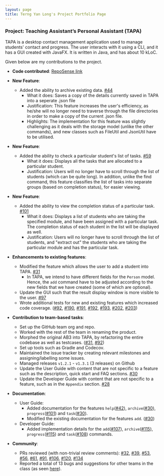 ```yaml
---
layout: page
title: Terng Yan Long's Project Portfolio Page
---
```


### Project: Teaching Assistant’s Personal Assistant (TAPA)

TAPA is a desktop contact management application used to manage students' contact and progress. The user interacts with it using a CLI, and it has a GUI created with JavaFX. It is written in Java, and has about 10 kLoC.

Given below are my contributions to the project.

* **Code contributed**: [RepoSense link](https://nus-cs2103-ay2122s2.github.io/tp-dashboard/?search=korochii&breakdown=true)

* **New Feature**:
  * Added the ability to archive existing data. [#44](https://github.com/AY2122S2-CS2103T-W09-4/tp/pull/44)
    * What it does: Saves a copy of the details currently saved in TAPA into a seperate .json file
    * Justification: This feature increases the user's efficiency, as he/she will no longer need to traverse through the file directories in order to make a copy of the current .json file.
    * Highlights: The implementation for this feature was slightly challenging as it deals with the storage model (unlike the other commands), and new classes such as FileUtil and JsonUtil have to be utilised.

* **New Feature**:
  * Added the ability to check a particular student's list of tasks. [#59](https://github.com/AY2122S2-CS2103T-W09-4/tp/pull/59)
    * What it does: Displays all the tasks that are allocated to a particular student.
    * Justification: Users will no longer have to scroll through the list of students (which can be quite long). In addition, unlike the find command, this feature classifies the list of tasks into separate groups (based on completion status), for easier viewing.

* **New Feature**:
  * Added the ability to view the completion status of a particular task. [#101](https://github.com/AY2122S2-CS2103T-W09-4/tp/pull/101)
    * What it does: Displays a list of students who are taking the specified module, and have been assigned with a particular task. The completion status of each student in the list will be displayed as well.
    * Justification: Users will no longer have to scroll through the list of students, and "extract out" the students who are taking the particular module and has the particular task.

* **Enhancements to existing features**:
  * Modified the feature which allows the user to add a student into TAPA. [#31](https://github.com/AY2122S2-CS2103T-W09-4/tp/pull/31)
    * In TAPA, we intend to have different fields for the `Person` model. Hence, the `add` command have to be adjusted according to the new fields that we have created (some of which are optional).
  * Update the GUI such that the result display window is more visible to the user. [#97](https://github.com/AY2122S2-CS2103T-W09-4/tp/pull/97)
  * Wrote additional tests for new and existing features which increased code coverage.
    ([#92](https://github.com/AY2122S2-CS2103T-W09-4/tp/pull/92),
    [#190](https://github.com/AY2122S2-CS2103T-W09-4/tp/pull/190),
    [#191](https://github.com/AY2122S2-CS2103T-W09-4/tp/pull/191),
    [#192](https://github.com/AY2122S2-CS2103T-W09-4/tp/pull/192),
    [#193](https://github.com/AY2122S2-CS2103T-W09-4/tp/pull/193),
    [#202](https://github.com/AY2122S2-CS2103T-W09-4/tp/pull/202),
    [#203](https://github.com/AY2122S2-CS2103T-W09-4/tp/pull/203))

* **Contribution to team-based tasks**:
  * Set up the GitHub team org and repo.
  * Worked with the rest of the team in renaming the product.
  * Morphed the original AB3 into TAPA, by refactoring the entire codebase as well as testcases. ([#31](https://github.com/AY2122S2-CS2103T-W09-4/tp/pull/31), [#92](https://github.com/AY2122S2-CS2103T-W09-4/tp/pull/92))
  * Set up tools such as Gradle and Codecov.
  * Maintained the issue tracker by creating relevant milestones and assigning/labelling some issues.
  * Managed releases `v1.2.1` - `v1.3.1` (3 releases) on Github
  * Update the User Guide with content that are not specific to a feature such as the description, quick start and FAQ sections. [#30](https://github.com/AY2122S2-CS2103T-W09-4/tp/pull/30)
  * Update the Developer Guide with content that are not specific to a feature, such as in the `Appendix` section. [#28](https://github.com/AY2122S2-CS2103T-W09-4/tp/pull/28)

* **Documentation**:
  * User Guide:
    * Added documentation for the features `help`([#42](https://github.com/AY2122S2-CS2103T-W09-4/tp/pull/42)),
      `archive`([#30](https://github.com/AY2122S2-CS2103T-W09-4/tp/pull/30)),
      `progress`([#101](https://github.com/AY2122S2-CS2103T-W09-4/tp/pull/101))
      and `task`([#30](https://github.com/AY2122S2-CS2103T-W09-4/tp/pull/30)).
    * Modified the existing documentation for the features `add`. ([#30](https://github.com/AY2122S2-CS2103T-W09-4/tp/pull/30))
  * Developer Guide:
    * Added implementation details for the `add`([#107](https://github.com/AY2122S2-CS2103T-W09-4/tp/pull/107)),
      `archive`([#115](https://github.com/AY2122S2-CS2103T-W09-4/tp/pull/115)),
      `progress`([#115](https://github.com/AY2122S2-CS2103T-W09-4/tp/pull/115))
      and `task`([#108](https://github.com/AY2122S2-CS2103T-W09-4/tp/pull/108)) commands.

* **Community**:
  * PRs reviewed (with non-trivial review comments): [#32](https://github.com/AY2122S2-CS2103T-W09-4/tp/pull/32),
    [#39](https://github.com/AY2122S2-CS2103T-W09-4/tp/pull/39),
    [#53](https://github.com/AY2122S2-CS2103T-W09-4/tp/pull/53),
    [#56](https://github.com/AY2122S2-CS2103T-W09-4/tp/pull/56),
    [#61](https://github.com/AY2122S2-CS2103T-W09-4/tp/pull/61),
    [#91](https://github.com/AY2122S2-CS2103T-W09-4/tp/pull/91),
    [#106](https://github.com/AY2122S2-CS2103T-W09-4/tp/pull/106),
    [#120](https://github.com/AY2122S2-CS2103T-W09-4/tp/pull/120),
    [#134](https://github.com/AY2122S2-CS2103T-W09-4/tp/pull/134)
  * Reported a total of 13 bugs and suggestions for other teams in the class (as seen [here](https://github.com/Korochii/ped/issues)).


